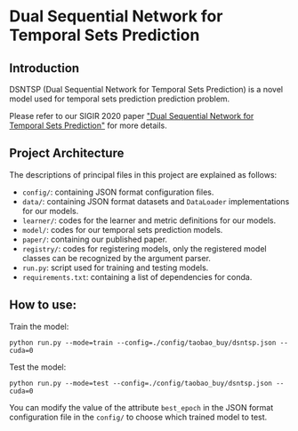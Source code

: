 # Dual Sequential Network for Temporal Sets Prediction

## Introduction

DSNTSP (Dual Sequential Network for Temporal Sets Prediction) is a novel model used for temporal sets prediction prediction problem.

Please refer to our SIGIR 2020 paper ["Dual Sequential Network for Temporal Sets Prediction"](https://dl.acm.org/doi/abs/10.1145/3397271.3401124) for more details.

## Project Architecture

The descriptions of principal files in this project are explained as follows:

- `config/`: containing JSON format configuration files.
- `data/`: containing JSON format datasets and `DataLoader` implementations for our models.
- `learner/`: codes for the learner and metric definitions for our models.
- `model/`: codes for our temporal sets prediction models.
- `paper/`: containing our published paper.
- `registry/`: codes for registering models, only the registered model classes can be recognized by the argument parser.
- `run.py`: script used for training and testing models.
- `requirements.txt`: containing a list of dependencies for conda.

## How to use:

Train the model:  
```
python run.py --mode=train --config=./config/taobao_buy/dsntsp.json --cuda=0
```

Test the model:
```
python run.py --mode=test --config=./config/taobao_buy/dsntsp.json --cuda=0
```

You can modify the value of the attribute `best_epoch` in the JSON format configuration file in the `config/` to choose which trained model to test.

